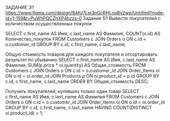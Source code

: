 ЗАДАНИЕ 3!!
https://www.figma.com/design/8AtU7Lpi3pGcRHLcpBv2wp/Untitled?node-id=1-159&t=PuWhPQCZhXP4hzzs-0
Задание 5!!
Вывести покупателей с количеством осуществленных покупок

SELECT 
    c.first_name AS Имя,
    c.last_name AS Фамилия,
    COUNT(o.id) AS Количество_покупок
FROM 
    Customers c
JOIN 
    Orders o ON c.id = o.customer_id
GROUP BY 
    c.id, c.first_name, c.last_name;

Общую стоимость товаров для каждого покупателя и отсортировать результат по убыванию
SELECT 
    c.first_name AS Имя,
    c.last_name AS Фамилия,
    SUM(p.price * oi.quantity) AS Общая_стоимость
FROM 
    Customers c
JOIN 
    Orders o ON c.id = o.customer_id
JOIN 
    Order_Items oi ON o.id = oi.order_id
JOIN 
    Products p ON oi.product_id = p.id
GROUP BY 
    c.id, c.first_name, c.last_name
ORDER BY 
    Общая_стоимость DESC;

Получить покупателей, купивших только один товар
SELECT 
    c.first_name AS Имя,
    c.last_name AS Фамилия
FROM 
    Customers c
JOIN 
    Orders o ON c.id = o.customer_id
JOIN 
    Order_Items oi ON o.id = oi.order_id
GROUP BY 
    c.id, c.first_name, c.last_name
HAVING 
    COUNT(DISTINCT oi.product_id) = 1;
